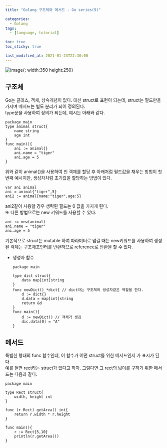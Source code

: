 ```yaml
---
title: "Golang 구조체와 메서드 - Go series(9)"

categories:
  - Golang
tags:
  - [language, tutorial]

toc: true
toc_sticky: true

last_modified_at: 2021-01-23T22:30:00
---
```


![image](https://user-images.githubusercontent.com/37994634/105621623-ed7f4b00-5e4c-11eb-9c3d-53a3b52b289a.png){: width:350 height:250}

## 구조체

Go는 클래스, 객체, 상속개념이 없다. 대신 struct로 표현이 되는데, struct는 필드만을 가지며 메서드는 별도 분리가 되어 정의된다.  
type문을 사용하여 정의가 되는데, 예시는 아래와 같다.

```golang
package main
type animal struct{
    name string
    age int
}
func main(){
    ani := animal{}
    ani.name = "tiger"
    ani.age = 5
}
```

위와 같이 animal{}을 사용하여 빈 객체를 할당 후 아래처럼 필드값을 채우는 방법이 첫 번째 예시지만, 생성자처럼 초기값을 할당하는 방법이 있다.

```golang
var ani animal
ani = animal{"tiger",5}
ani2 := animal{name:"tiger",age:5}
```

ani2같이 사용할 경우 생략된 필드는 0 값을 가지게 된다.  
또 다른 방법으로는 new 키워드를 사용할 수 있다.

```golang
ani := new(animal)
ani.name = "tiger"
ani.age = 5
```

기본적으로 struct는 mutable 하여 파라미터로 넘길 때는 new키워드를 사용하여 생성된 객체는 구조체포인터를 반환하므로 reference로 반환을 할 수 있다.

- 생성자 함수

  ```golang
  package main

  type dict struct{
      data map[int]string
  }
  func newDict() *dict{ // dict라는 구조체의 생성자같은 역할을 한다.
      d := dict{}
      d.data = map[int]string
      return &d
  }
  func main(){
      d := newDict() // 객체가 생김
      dic.data[0] = "A"
  }
  ```

## 메서드

특별한 형태의 func 함수인데, 이 함수가 어떤 struct를 위한 메서드인지 가 표시가 된다.  
예를 들면 rect라는 struct가 있다고 하자. 그렇다면 그 rect의 넓이를 구하기 위한 메서드는 다음과 같다.

```golang
package main

type Rect struct{
    width, height int
}

func (r Rect) getArea() int{
    return r.width * r.height
}

func main(){
    r := Rect{5,10}
    println(r.getArea())
}
```
